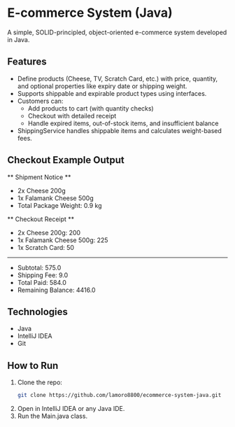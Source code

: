 # E-commerce System (Java)

A simple, SOLID-principled, object-oriented e-commerce system developed in Java.

## Features

- Define products (Cheese, TV, Scratch Card, etc.) with price, quantity, and optional properties like expiry date or shipping weight.
- Supports shippable and expirable product types using interfaces.
- Customers can:
  - Add products to cart (with quantity checks)
  - Checkout with detailed receipt
  - Handle expired items, out-of-stock items, and insufficient balance
- ShippingService handles shippable items and calculates weight-based fees.

## Checkout Example Output

** Shipment Notice **
- 2x Cheese 200g
- 1x Falamank Cheese 500g
- Total Package Weight: 0.9 kg

** Checkout Receipt **
- 2x Cheese 200g: 200
- 1x Falamank Cheese 500g: 225
- 1x Scratch Card: 50

--------------------------
- Subtotal: 575.0
- Shipping Fee: 9.0
- Total Paid: 584.0
- Remaining Balance: 4416.0

## Technologies

- Java
- IntelliJ IDEA
- Git

## How to Run

1. Clone the repo:
   ```bash
   git clone https://github.com/lamoro8800/ecommerce-system-java.git
   ```
2. Open in IntelliJ IDEA or any Java IDE.
3. Run the Main.java class.
